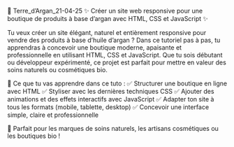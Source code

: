 🌿 Terre_d’Argan_21-04-25
✨ Créer un site web responsive pour une boutique de produits à base d’argan avec HTML, CSS et JavaScript ✨

Tu veux créer un site élégant, naturel et entièrement responsive pour vendre des produits à base d’huile d’argan ? Dans ce tutoriel pas à pas, tu apprendras à concevoir une boutique moderne, apaisante et professionnelle en utilisant HTML, CSS et JavaScript. Que tu sois débutant ou développeur expérimenté, ce projet est parfait pour mettre en valeur des soins naturels ou cosmétiques bio.

🚀 Ce que tu vas apprendre dans ce tuto :
✅ Structurer une boutique en ligne avec HTML
✅ Styliser avec les dernières techniques CSS
✅ Ajouter des animations et des effets interactifs avec JavaScript
✅ Adapter ton site à tous les formats (mobile, tablette, desktop)
✅ Concevoir une interface simple, claire et professionnelle

🌸 Parfait pour les marques de soins naturels, les artisans cosmétiques ou les boutiques bio !